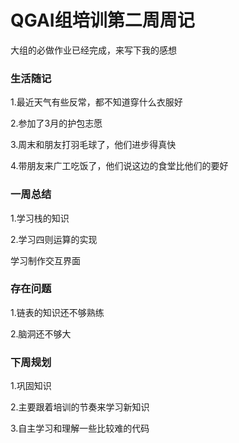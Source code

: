 # QGAI组培训第二周周记

大组的必做作业已经完成，来写下我的感想

### 生活随记

1.最近天气有些反常，都不知道穿什么衣服好

2.参加了3月的护包志愿

3.周末和朋友打羽毛球了，他们进步得真快

4.带朋友来广工吃饭了，他们说这边的食堂比他们的要好

### 一周总结

1.学习栈的知识

2.学习四则运算的实现

学习制作交互界面

### 存在问题

1.链表的知识还不够熟练

2.脑洞还不够大

### 下周规划

1.巩固知识

2.主要跟着培训的节奏来学习新知识

3.自主学习和理解一些比较难的代码